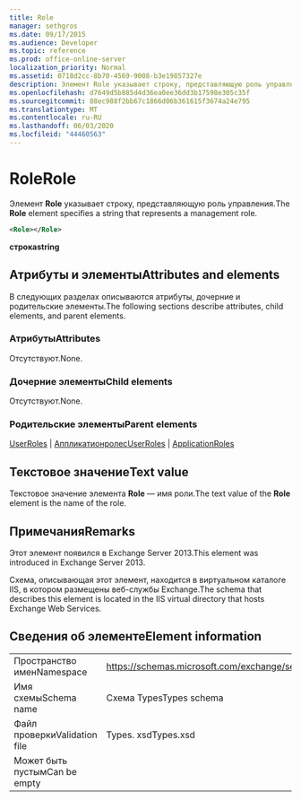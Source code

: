 ```yaml
---
title: Role
manager: sethgros
ms.date: 09/17/2015
ms.audience: Developer
ms.topic: reference
ms.prod: office-online-server
localization_priority: Normal
ms.assetid: 0718d2cc-8b70-4569-9008-b3e19857327e
description: Элемент Role указывает строку, представляющую роль управления.
ms.openlocfilehash: d7649d5b885d4d36ea0ee36dd3b17598e305c35f
ms.sourcegitcommit: 88ec988f2bb67c1866d06b361615f3674a24e795
ms.translationtype: MT
ms.contentlocale: ru-RU
ms.lasthandoff: 06/03/2020
ms.locfileid: "44460563"
---
```

# <a name="role"></a><span data-ttu-id="e3257-103">Role</span><span class="sxs-lookup"><span data-stu-id="e3257-103">Role</span></span>

<span data-ttu-id="e3257-104">Элемент **Role** указывает строку, представляющую роль управления.</span><span class="sxs-lookup"><span data-stu-id="e3257-104">The **Role** element specifies a string that represents a management role.</span></span> 
  
```XML
<Role></Role>
```

 <span data-ttu-id="e3257-105">**строка**</span><span class="sxs-lookup"><span data-stu-id="e3257-105">**string**</span></span>
## <a name="attributes-and-elements"></a><span data-ttu-id="e3257-106">Атрибуты и элементы</span><span class="sxs-lookup"><span data-stu-id="e3257-106">Attributes and elements</span></span>

<span data-ttu-id="e3257-107">В следующих разделах описываются атрибуты, дочерние и родительские элементы.</span><span class="sxs-lookup"><span data-stu-id="e3257-107">The following sections describe attributes, child elements, and parent elements.</span></span>
  
### <a name="attributes"></a><span data-ttu-id="e3257-108">Атрибуты</span><span class="sxs-lookup"><span data-stu-id="e3257-108">Attributes</span></span>

<span data-ttu-id="e3257-109">Отсутствуют.</span><span class="sxs-lookup"><span data-stu-id="e3257-109">None.</span></span>
  
### <a name="child-elements"></a><span data-ttu-id="e3257-110">Дочерние элементы</span><span class="sxs-lookup"><span data-stu-id="e3257-110">Child elements</span></span>

<span data-ttu-id="e3257-111">Отсутствуют.</span><span class="sxs-lookup"><span data-stu-id="e3257-111">None.</span></span>
  
### <a name="parent-elements"></a><span data-ttu-id="e3257-112">Родительские элементы</span><span class="sxs-lookup"><span data-stu-id="e3257-112">Parent elements</span></span>

<span data-ttu-id="e3257-113">[UserRoles](userroles.md)  |  [Аппликатионролес](applicationroles.md)</span><span class="sxs-lookup"><span data-stu-id="e3257-113">[UserRoles](userroles.md) | [ApplicationRoles](applicationroles.md)</span></span>
  
## <a name="text-value"></a><span data-ttu-id="e3257-114">Текстовое значение</span><span class="sxs-lookup"><span data-stu-id="e3257-114">Text value</span></span>

<span data-ttu-id="e3257-115">Текстовое значение элемента **Role** — имя роли.</span><span class="sxs-lookup"><span data-stu-id="e3257-115">The text value of the **Role** element is the name of the role.</span></span> 
  
## <a name="remarks"></a><span data-ttu-id="e3257-116">Примечания</span><span class="sxs-lookup"><span data-stu-id="e3257-116">Remarks</span></span>

<span data-ttu-id="e3257-117">Этот элемент появился в Exchange Server 2013.</span><span class="sxs-lookup"><span data-stu-id="e3257-117">This element was introduced in Exchange Server 2013.</span></span>
  
<span data-ttu-id="e3257-118">Схема, описывающая этот элемент, находится в виртуальном каталоге IIS, в котором размещены веб-службы Exchange.</span><span class="sxs-lookup"><span data-stu-id="e3257-118">The schema that describes this element is located in the IIS virtual directory that hosts Exchange Web Services.</span></span>
  
## <a name="element-information"></a><span data-ttu-id="e3257-119">Сведения об элементе</span><span class="sxs-lookup"><span data-stu-id="e3257-119">Element information</span></span>

|||
|:-----|:-----|
|<span data-ttu-id="e3257-120">Пространство имен</span><span class="sxs-lookup"><span data-stu-id="e3257-120">Namespace</span></span>  <br/> |https://schemas.microsoft.com/exchange/services/2006/types  <br/> |
|<span data-ttu-id="e3257-121">Имя схемы</span><span class="sxs-lookup"><span data-stu-id="e3257-121">Schema name</span></span>  <br/> |<span data-ttu-id="e3257-122">Схема Types</span><span class="sxs-lookup"><span data-stu-id="e3257-122">Types schema</span></span>  <br/> |
|<span data-ttu-id="e3257-123">Файл проверки</span><span class="sxs-lookup"><span data-stu-id="e3257-123">Validation file</span></span>  <br/> |<span data-ttu-id="e3257-124">Types. xsd</span><span class="sxs-lookup"><span data-stu-id="e3257-124">Types.xsd</span></span>  <br/> |
|<span data-ttu-id="e3257-125">Может быть пустым</span><span class="sxs-lookup"><span data-stu-id="e3257-125">Can be empty</span></span>  <br/> ||
   

